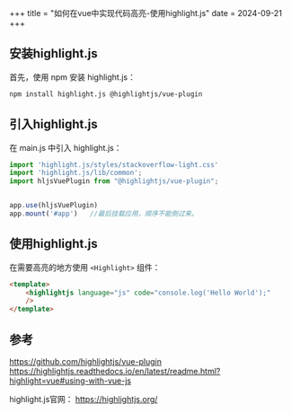 +++
title = "如何在vue中实现代码高亮-使用highlight.js"
date = 2024-09-21
+++

## 安装highlight.js
首先，使用 npm 安装 highlight.js：
```bash
npm install highlight.js @highlightjs/vue-plugin
```

## 引入highlight.js
在 main.js 中引入 highlight.js：
```javascript
import 'highlight.js/styles/stackoverflow-light.css'
import 'highlight.js/lib/common';
import hljsVuePlugin from "@highlightjs/vue-plugin";


app.use(hljsVuePlugin)
app.mount('#app')   //最后挂载应用，顺序不能倒过来。
```

## 使用highlight.js
在需要高亮的地方使用 `<Highlight>` 组件：
```html
<template>
    <highlightjs language="js" code="console.log('Hello World');"
    />
</template>
```

## 参考
https://github.com/highlightjs/vue-plugin
https://highlightjs.readthedocs.io/en/latest/readme.html?highlight=vue#using-with-vue-js

highlight.js官网：
https://highlightjs.org/